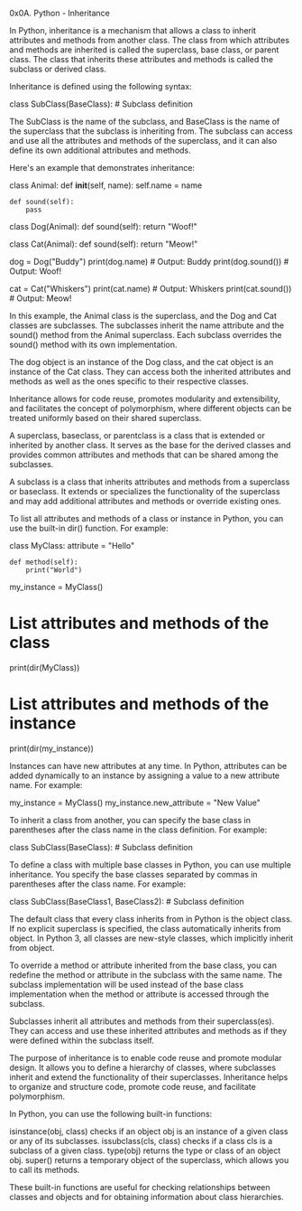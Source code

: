 0x0A. Python - Inheritance

In Python, inheritance is a mechanism that allows a class to inherit attributes and methods from another class. The class from which attributes and methods are inherited is called the superclass, base class, or parent class. The class that inherits these attributes and methods is called the subclass or derived class.

Inheritance is defined using the following syntax:

class SubClass(BaseClass):
    # Subclass definition


The SubClass is the name of the subclass, and BaseClass is the name of the superclass that the subclass is inheriting from. The subclass can access and use all the attributes and methods of the superclass, and it can also define its own additional attributes and methods.

Here's an example that demonstrates inheritance:

class Animal:
    def __init__(self, name):
        self.name = name

    def sound(self):
        pass


class Dog(Animal):
    def sound(self):
        return "Woof!"


class Cat(Animal):
    def sound(self):
        return "Meow!"


dog = Dog("Buddy")
print(dog.name)     # Output: Buddy
print(dog.sound())  # Output: Woof!

cat = Cat("Whiskers")
print(cat.name)     # Output: Whiskers
print(cat.sound())  # Output: Meow!


In this example, the Animal class is the superclass, and the Dog and Cat classes are subclasses. The subclasses inherit the name attribute and the sound() method from the Animal superclass. Each subclass overrides the sound() method with its own implementation.

The dog object is an instance of the Dog class, and the cat object is an instance of the Cat class. They can access both the inherited attributes and methods as well as the ones specific to their respective classes.

Inheritance allows for code reuse, promotes modularity and extensibility, and facilitates the concept of polymorphism, where different objects can be treated uniformly based on their shared superclass.


A superclass, baseclass, or parentclass is a class that is extended or inherited by another class. It serves as the base for the derived classes and provides common attributes and methods that can be shared among the subclasses.

A subclass is a class that inherits attributes and methods from a superclass or baseclass. It extends or specializes the functionality of the superclass and may add additional attributes and methods or override existing ones.

To list all attributes and methods of a class or instance in Python, you can use the built-in dir() function. For example:

class MyClass:
    attribute = "Hello"

    def method(self):
        print("World")

my_instance = MyClass()

# List attributes and methods of the class
print(dir(MyClass))

# List attributes and methods of the instance
print(dir(my_instance))


Instances can have new attributes at any time. In Python, attributes can be added dynamically to an instance by assigning a value to a new attribute name. For example:

my_instance = MyClass()
my_instance.new_attribute = "New Value"


To inherit a class from another, you can specify the base class in parentheses after the class name in the class definition. For example:

class SubClass(BaseClass):
    # Subclass definition


To define a class with multiple base classes in Python, you can use multiple inheritance. You specify the base classes separated by commas in parentheses after the class name. For example:

class SubClass(BaseClass1, BaseClass2):
    # Subclass definition


The default class that every class inherits from in Python is the object class. If no explicit superclass is specified, the class automatically inherits from object. In Python 3, all classes are new-style classes, which implicitly inherit from object.

To override a method or attribute inherited from the base class, you can redefine the method or attribute in the subclass with the same name. The subclass implementation will be used instead of the base class implementation when the method or attribute is accessed through the subclass.

Subclasses inherit all attributes and methods from their superclass(es). They can access and use these inherited attributes and methods as if they were defined within the subclass itself.

The purpose of inheritance is to enable code reuse and promote modular design. It allows you to define a hierarchy of classes, where subclasses inherit and extend the functionality of their superclasses. Inheritance helps to organize and structure code, promote code reuse, and facilitate polymorphism.

In Python, you can use the following built-in functions:

isinstance(obj, class) checks if an object obj is an instance of a given class or any of its subclasses.
issubclass(cls, class) checks if a class cls is a subclass of a given class.
type(obj) returns the type or class of an object obj.
super() returns a temporary object of the superclass, which allows you to call its methods.

These built-in functions are useful for checking relationships between classes and objects and for obtaining information about class hierarchies.
